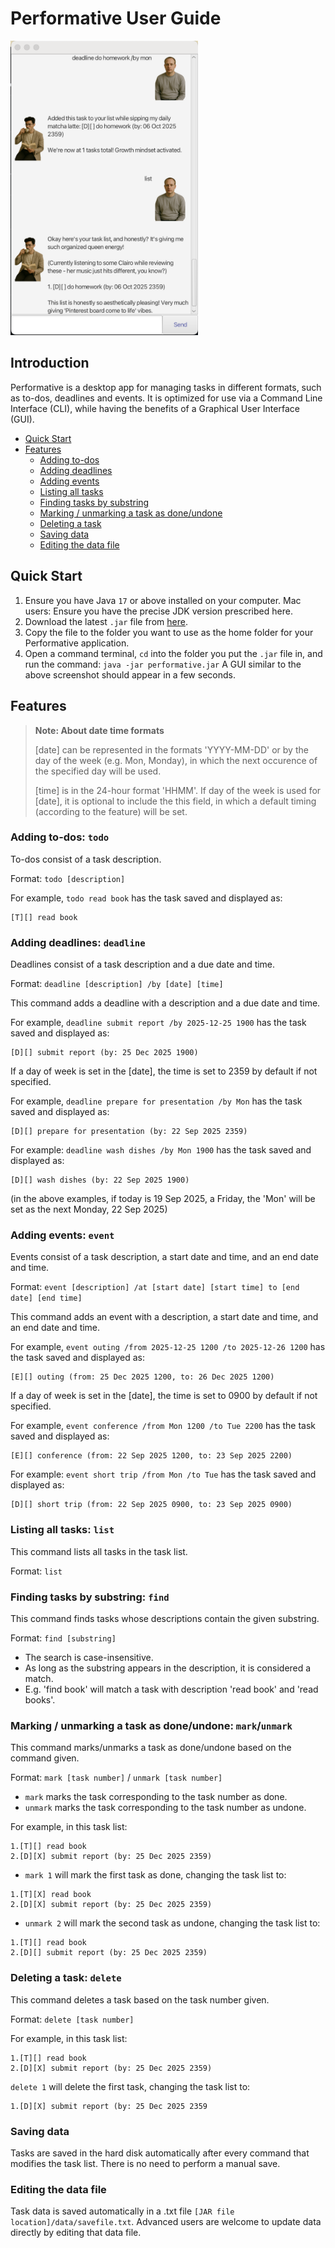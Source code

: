# Performative User Guide

<img src="Ui.png" alt="Product Screenshot" width="300">

## Introduction
Performative is a desktop app for managing tasks in different formats, such as to-dos, deadlines and events. 
It is optimized for use via a Command Line Interface (CLI), 
while having the benefits of a Graphical User Interface (GUI).

- [Quick Start](#quick-start)
- [Features](#features)
  - [Adding to-dos](#adding-to-dos-todo)
  - [Adding deadlines](#adding-deadlines-deadline)
  - [Adding events](#adding-events-event)
  - [Listing all tasks](#listing-all-tasks-list)
  - [Finding tasks by substring](#finding-tasks-by-substring-find)
  - [Marking / unmarking a task as done/undone](#marking--unmarking-a-task-as-doneundone-markunmark)
  - [Deleting a task](#deleting-a-task-delete)
  - [Saving data](#saving-data)
  - [Editing the data file](#editing-the-data-file)


## Quick Start
1. Ensure you have Java `17` or above installed on your computer. 
Mac users: Ensure you have the precise JDK version prescribed here.
2. Download the latest `.jar` file from [here](https://github.com/blurfrost/ip/releases/tag/v0.2).
3. Copy the file to the folder you want to use as the home folder for your Performative application.
4. Open a command terminal, `cd` into the folder you put the `.jar` file in, and run the command:
   `java -jar performative.jar`
A GUI similar to the above screenshot should appear in a few seconds. 

## Features

> **Note: About date time formats**
> 
>
> [date] can be represented in the formats 'YYYY-MM-DD' or by the day of the week (e.g. Mon, Monday), in which the next 
> occurence of the specified day will be used.
> 
> [time] is in the 24-hour format 'HHMM'. If day of the week is used for [date], 
> it is optional to include the this field, in which a default timing (according to the feature) will be set.


### Adding to-dos: `todo`

To-dos consist of a task description.

Format: `todo [description]`

For example, `todo read book` has the task saved and displayed as:

```
[T][] read book
```

### Adding deadlines: `deadline`

Deadlines consist of a task description and a due date and time.

Format: `deadline [description] /by [date] [time]` 

This command adds a deadline with a description and a due date and time.

For example, `deadline submit report /by 2025-12-25 1900` has the task saved and displayed as:

```
[D][] submit report (by: 25 Dec 2025 1900)
```

If a day of week is set in the [date], the time is set to 2359 by default if not specified. 

For example, `deadline prepare for presentation /by Mon` has the task saved and displayed as:

```
[D][] prepare for presentation (by: 22 Sep 2025 2359)
```

For example: `deadline wash dishes /by Mon 1900` has the task saved and displayed as:

```
[D][] wash dishes (by: 22 Sep 2025 1900)
```

(in the above examples, if today is 19 Sep 2025, a Friday, the 'Mon' will be set as the next Monday, 22 Sep 2025)

### Adding events: `event`

Events consist of a task description, a start date and time, and an end date and time.

Format: `event [description] /at [start date] [start time] to [end date] [end time]`

This command adds an event with a description, a start date and time, and an end date and time.

For example, `event outing /from 2025-12-25 1200 /to 2025-12-26 1200` has the task saved and displayed as:

```
[E][] outing (from: 25 Dec 2025 1200, to: 26 Dec 2025 1200)
```

If a day of week is set in the [date], the time is set to 0900 by default if not specified.

For example, `event conference /from Mon 1200 /to Tue 2200` has the task saved and displayed as:

```
[E][] conference (from: 22 Sep 2025 1200, to: 23 Sep 2025 2200)
```

For example: `event short trip /from Mon /to Tue` has the task saved and displayed as:

```
[D][] short trip (from: 22 Sep 2025 0900, to: 23 Sep 2025 0900)
```

### Listing all tasks: `list`

This command lists all tasks in the task list.

Format: `list`

### Finding tasks by substring: `find`

This command finds tasks whose descriptions contain the given substring.

Format: `find [substring]`

- The search is case-insensitive.
- As long as the substring appears in the description, it is considered a match. 
- E.g. 'find book' will match a task with description 'read book' and 'read books'.

### Marking / unmarking a task as done/undone: `mark`/`unmark`

This command marks/unmarks a task as done/undone based on the command given.

Format: `mark [task number]` / `unmark [task number]`

- `mark` marks the task corresponding to the task number as done.
- `unmark` marks the task corresponding to the task number as undone.

For example, in this task list:
```
1.[T][] read book
2.[D][X] submit report (by: 25 Dec 2025 2359)
```

- `mark 1` will mark the first task as done, changing the task list to:
```
1.[T][X] read book
2.[D][X] submit report (by: 25 Dec 2025 2359)
```

- `unmark 2` will mark the second task as undone, changing the task list to:
```
1.[T][] read book
2.[D][] submit report (by: 25 Dec 2025 2359)
```

### Deleting a task: `delete`

This command deletes a task based on the task number given.

Format: `delete [task number]`

For example, in this task list:
```
1.[T][] read book
2.[D][X] submit report (by: 25 Dec 2025 2359)
```

`delete 1` will delete the first task, changing the task list to:
```
1.[D][X] submit report (by: 25 Dec 2025 2359
```

### Saving data

Tasks are saved in the hard disk automatically after every command that modifies the task list. 
There is no need to perform a manual save.

### Editing the data file

Task data is saved automatically in a .txt file `[JAR file location]/data/savefile.txt`.
Advanced users are welcome to update data directly by editing that data file.
